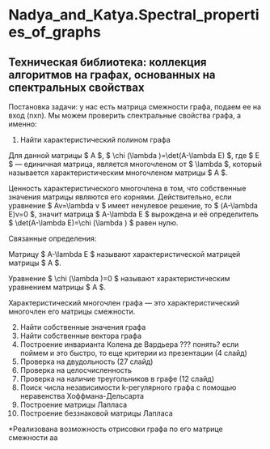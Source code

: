 # Nadya_and_Katya.Spectral_properties_of_graphs

## Техническая библиотека: коллекция алгоритмов на графах, основанных на спектральных свойствах

Постановка задачи: у нас есть матрица смежности графа, подаем ее на вход (nxn). Мы можем проверить спектральные свойства графа, а именно: 

1. Найти характеристический полином графа 

Для данной матрицы $ A $, $ \chi (\lambda )=\det(A-\lambda E) $, где $ E $ — единичная матрица, является многочленом от $ \lambda $, который называется характеристическим многочленом матрицы $ A $.

Ценность характеристического многочлена в том, что собственные значения матрицы являются его корнями. Действительно, если уравнение $ Av=\lambda v $ имеет ненулевое решение, то $ (A-\lambda E)v=0 $, значит матрица $ A-\lambda E $ вырождена и её определитель $ \det(A-\lambda E)=\chi (\lambda ) $ равен нулю.

Связанные определения:

Матрицу $ A-\lambda E $ называют характеристической матрицей матрицы $ A $.

Уравнение $ \chi (\lambda )=0 $ называют характеристическим уравнением матрицы $ A $.

Характеристический многочлен графа — это характеристический многочлен его матрицы смежности.

2. Найти собственные значения графа 
3. Найти собственные вектора графа 
4. Построение инварианта Колена де Вардьера ??? понять? если поймем и это быстро, то еще критерии из презентации (4 слайд) 
5. Проверка на двудольность (27 слайд) 
6. Проверка на целосчисленность 
7. Проверка на наличие треугольников в графе (12 слайд) 
8. Поиск числа независимости k-регулярного графа с помощью неравенства Хоффмана-Дельсарта 
9. Построение матрицы Лапласа 
10. Построение беззнаковой матрицы Лапласа 

*Реализована возможность отрисовки графа по его матрице смежности аа
